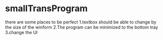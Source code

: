 # smallTransProgram

there are some places to be perfect
1.textbox should be able to change by the size of the winform 
2.The program can be minimized to the bottom tray
3.change the UI
